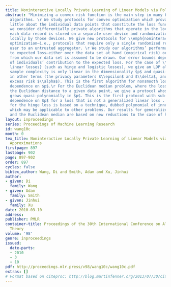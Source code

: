 ```yaml
---
title: Noninteractive Locally Private Learning of Linear Models via Polynomial Approximations
abstract: "Minimizing a convex risk function is the main step in many basic learning
  algorithms. \r We study protocols for convex optimization which provably leak very
  little about the individual data points that constitute the loss function. Specifically,
  we consider differentially private algorithms that operate in the local model, where
  each data record is stored on a separate user device and randomization is performed
  locally by those devices. We give new protocols for \\emph{noninteractive} LDP convex
  optimization—i.e., protocols that require only a single randomized report from each
  user to an untrusted aggregator. \r We study our algorithms’ performance with respect
  to expected loss—either over the data set at hand (empirical risk) or a larger population
  from which our data set is assumed to be drawn. Our error bounds depend on the form
  of individuals’ contribution to the expected loss. For the case of \\emph{generalized
  linear losses} (such as hinge and logistic losses), we give an LDP algorithm whose
  sample complexity is only linear in the dimensionality $p$ and quasi-polynomial
  in other terms (the privacy parameters $\\epsilon$ and $\\delta$, and the desired
  excess risk $\\alpha$). This is the first algorithm for nonsmooth losses with sub-exponential
  dependence on $p$.\r For the Euclidean median problem, where the loss is given by
  the Euclidean distance to a given data point, we give a protocol whose sample complexity
  grows quasi-polynomially in $p$. This is the first protocol with sub-exponential
  dependence on $p$ for a loss that is not a generalized linear loss . \r Our result
  for the hinge loss is based on a technique, dubbed polynomial of inner product approximation,
  which may be applicable to other problems. Our results for generalized linear losses
  and the Euclidean median are based on new reductions to the case of hinge loss. "
layout: inproceedings
series: Proceedings of Machine Learning Research
id: wang10c
month: 0
tex_title: Noninteractive Locally Private Learning of Linear Models via Polynomial
  Approximations
firstpage: 897
lastpage: 902
page: 897-902
order: 897
cycles: false
bibtex_author: Wang, Di and Smith, Adam and Xu, Jinhui
author:
- given: Di
  family: Wang
- given: Adam
  family: Smith
- given: Jinhui
  family: Xu
date: 2010-03-10
address: 
publisher: PMLR
container-title: Proceedings of the 30th International Conference on Algorithmic Learning
  Theory
volume: '98'
genre: inproceedings
issued:
  date-parts:
  - 2010
  - 3
  - 10
pdf: http://proceedings.mlr.press/v98/wang10c/wang10c.pdf
extras: []
# Format based on citeproc: http://blog.martinfenner.org/2013/07/30/citeproc-yaml-for-bibliographies/
---
```

